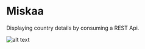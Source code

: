 # Miskaa

Displaying country details by consuming a REST Api.

![alt text]("https://github.com/Ishan-001/Miskaa/blob/master/Screenshot_20210203-023312_Miskaa.jpg")
